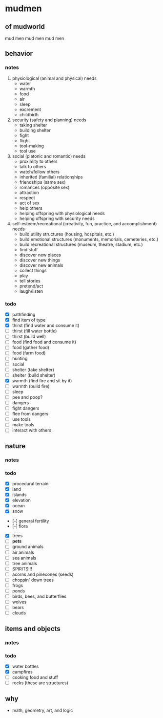 # mudmen

## of mudworld

mud men mud men mud men

## behavior

### notes

1. physiological (animal and physical) needs
    - water
    - warmth
    - food
    - air
    - sleep
    - excrement
    - childbirth
1. security (safety and planning) needs
    - taking shelter
    - building shelter
    - fight
    - flight
    - tool-making
    - tool use
1. social (platonic and romantic) needs
    - proximity to others
    - talk to others
    - watch/follow others
    - inherited (familial) relationships
    - friendships (same sex)
    - romances (opposite sex)
    - attraction
    - respect
    - act of sex
    - help others
    - helping offspring with physiological needs
    - helping offspring with security needs
1. self-esteem/recreational (creativity, fun, practice, and accomplishment) needs
    - build utility structures (housing, hospitals, etc.)
    - build emotional structures (monuments, memorials, cemeteries, etc.)
    - build recreational structures (museum, theatre, stadium, etc.)
    - find stuff
    - discover new places
    - discover new things
    - discover new animals
    - collect things
    - play
    - tell stories
    - pretend/act
    - laugh/listen

### todo

- [x] pathfinding
- [x] find item of type
- [x] thirst (find water and consume it)
- [ ] thirst (fill water bottle)
- [ ] thirst (build well)
- [ ] food (find food and consume it)
- [ ] food (gather food)
- [ ] food (farm food)
- [ ] hunting
- [ ] social
- [ ] shelter (take shelter)
- [ ] shelter (build shelter)
- [x] warmth (find fire and sit by it)
- [ ] warmth (build fire)
- [ ] sleep
- [ ] pee and poop?
- [ ] dangers
- [ ] fight dangers
- [ ] flee from dangers
- [ ] use tools
- [ ] make tools
- [ ] interact with others

## nature

### notes

### todo

- [x] procedural terrain
- [x] land
- [x] islands
- [x] elevation
- [x] ocean
- [x] snow
- [-] general fertility
- [-] flora
- [x] trees
- [ ] **pets**
- [ ] ground animals
- [ ] air animals
- [ ] sea animals
- [ ] tree animals
- [ ] SPIRITS!!!
- [ ] acorns and pinecones (seeds)
- [ ] choppin' down trees
- [ ] frogs
- [ ] ponds
- [ ] birds, bees, and butterflies
- [ ] wolves
- [ ] bears
- [ ] clouds

## items and objects

### notes

### todo

- [x] water bottles
- [x] campfires
- [ ] cooking food and stuff
- [ ] rocks (these are structures)

## why

- math, geometry, art, and logic
